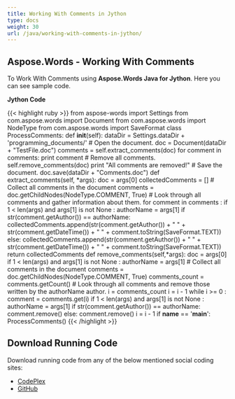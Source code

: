 ```yaml
---
title: Working With Comments in Jython
type: docs
weight: 30
url: /java/working-with-comments-in-jython/
---
```


## **Aspose.Words - Working With Comments**
To Work With Comments using **Aspose.Words Java for Jython**. Here you can see sample code.

**Jython Code**

{{< highlight ruby >}}
from aspose-words import Settings
from com.aspose.words import Document
from com.aspose.words import NodeType
from com.aspose.words import SaveFormat
class ProcessComments:
    def __init__(self):
        dataDir = Settings.dataDir + 'programming_documents/'
        # Open the document.
        doc = Document(dataDir + "TestFile.doc")
        comments = self.extract_comments(doc)
        for comment in comments:
            print comment
        # Remove all comments.
        self.remove_comments(doc)
        print "All comments are removed!"
        # Save the document.
        doc.save(dataDir + "Comments.doc")
    def extract_comments(self, *args):
        doc = args[0]
        collectedComments = []
        # Collect all comments in the document
        comments = doc.getChildNodes(NodeType.COMMENT, True)
        # Look through all comments and gather information about them.
        for comment in comments :
            if 1 < len(args) and args[1] is not None :
                authorName = args[1]
                if str(comment.getAuthor()) == authorName:
                    collectedComments.append(str(comment.getAuthor()) + " " + str(comment.getDateTime()) + " " + comment.toString(SaveFormat.TEXT))
            else:
                collectedComments.append(str(comment.getAuthor()) + " " + str(comment.getDateTime()) + " " + comment.toString(SaveFormat.TEXT))
        return collectedComments
    def remove_comments(self,*args):
        doc = args[0]
        if 1 < len(args) and args[1] is not None :
                authorName = args[1]
        # Collect all comments in the document
        comments = doc.getChildNodes(NodeType.COMMENT, True)
        comments_count = comments.getCount()
        # Look through all comments and remove those written by the authorName author.
        i = comments_count
        i = i - 1
        while i >= 0 :
            comment = comments.get(i)
            if 1 < len(args) and args[1] is not None :
                authorName = args[1]
                if str(comment.getAuthor()) == authorName:
                    comment.remove()
            else:
                comment.remove()
            i = i - 1
if __name__ == '__main__':        
    ProcessComments()
{{< /highlight >}}
## **Download Running Code**
Download running code from any of the below mentioned social coding sites:

- [CodePlex](https://asposewordsjavajython.codeplex.com/releases/view/619260)
- [GitHub](https://github.com/aspose-words/Aspose.Words-for-Java/releases/tag/Aspose.Words_Java_for_Jython-v1.0.0)
